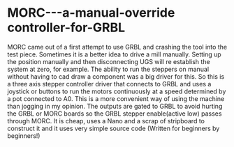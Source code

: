 # MORC---a-manual-override controller-for-GRBL

MORC came out of a first attempt to use GRBL and crashing the tool into the test piece.
Sometimes it is a better idea to drive a mill manually. Setting up the position manually and then disconnecting UGS will re establish the system at zero, for example. The ability to run the steppers on manual without having to cad draw a component was a big driver for this.
So this is a three axis stepper controller driver that connects to GRBL and uses a joystick or buttons to run the motors continuously at a speed determined by a pot connected to A0. This is a more convenient way of using the machine than jogging in my opinion.
The outputs are gated to GRBL to avoid hurting the GRBL or MORC boards so the GRBL stepper enable(active low) passes through MORC.
It is cheap, uses a Nano and a scrap of stripboard to construct it and it uses very simple source code (Written for beginners by beginners!)
